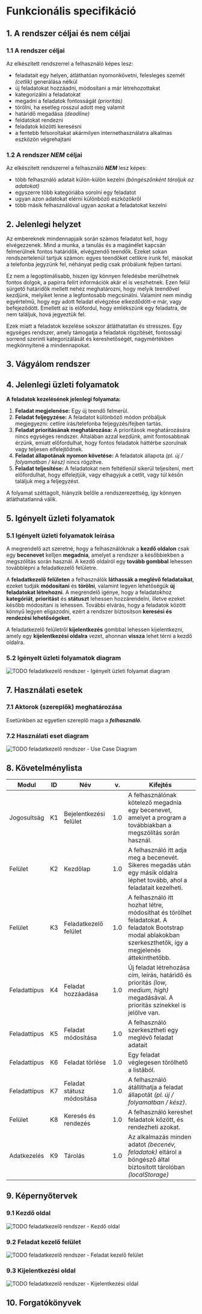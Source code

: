 # Funkcionális specifikáció

## 1. A rendszer céljai és nem céljai

### 1.1 A rendszer céljai

Az elkészített rendszerrel a felhasználó képes lesz:

* feladatait egy helyen, átláthatóan nyomonkövetni, felesleges szemét *(cetlik)* generálása nélkül
* új feladatokat hozzáadni, módosítani a már létrehozottakat
* kategorizálni a feladatokat
* megadni a feladatok fontosságát *(prioritás)*
* törölni, ha esetleg rosszul adott meg valamit
* határidő megadása *(deadline)*
* feldatokat rendezni
* feladatok közötti keresésni
* a fentebb felsoroltakat akármilyen internethasználatra alkalmas eszközön végrehajtani

### 1.2 A rendszer ***NEM*** céljai

Az elkészített rendszerrel a felhasználó ***NEM*** lesz képes:

* több felhasználó adatait külön-külön kezelni *(böngészőnként tároljuk az adatokat)*
* egyszerre több kategóriába sorolni egy feladatot
* ugyan azon adatokat elérni különböző eszközökről
* több másik felhasználóval ugyan azokat a feladatokat kezelni

## 2. Jelenlegi helyzet

Az embereknek mindennapjaik során számos feladatot kell, hogy elvégezzenek. Mind a munka, a tanulás és a magánélet kapcsán felmerülnek fontos határidők, elvégzendő teendők. Ezeket sokan rendszertelenül tartjuk számon: egyes teendőket cetlikre írunk fel, másokat a telefonba jegyzünk fel, néhányat pedig csak próbálunk fejben tartani.

Ez nem a legoptimálisabb, hiszen így könnyen feledésbe merülhetnek fontos dolgok, a papírra felírt információk akár el is veszhetnek. Ezen felül sürgető határidők mellett nehéz meghatározni, hogy melyik teendővel kezdjünk, melyiket lenne a legfontosabb megcsinálni. Valamint nem mindig egyértelmű, hogy egy adott feladat elvégzése elkezdődött-e már, vagy befejeződött. Emellett az is előfordul, hogy emlékszünk egy feladatra, de nem találjuk, hová jegyeztük fel.

Ezek miatt a feladatok kezelése sokszor átláthatatlan és stresszes. Egy egységes rendszer, amely támogatja a feladatok rögzítését, fontossági sorrend szerinti kategorizálását és kereshetőségét, nagymértékben megkönnyítené a mindennapokat.

## 3. Vágyálom rendszer

## 4. Jelenlegi üzleti folyamatok

**A feladatok kezelésének jelenlegi folyamata:**

1. **Feladat megjelenése:** Egy új teendő felmerül.
2. **Feladat feljegyzése:** A feladatot különböző módon próbáljuk megjegyezni: cetlire írás/telefonba feljegyzés/fejben tartás.
3. **Feladat prioritásának meghatározása:** A prioritások meghatározására nincs egységes rendszer. Általában azzal kezdünk, amit fontosabbnak érzünk, emiatt előfordulhat, hogy fontos feladatok háttérbe szorulnak vagy teljesen elfelejtődnek.
4. **Feladat állapotának nyomon követése:** A feladatok állapota *(pl. új / folyamatban / kész)* nincs rögzítve.
5. **Feladat teljesítése:** A feladatokat nem feltétlenül sikerül teljesíteni, mert előfordulhat, hogy elfelejtjük, vagy elhagyjuk a cetlit, vagy túl későn találjuk meg a feljegyzést.

A folyamat széttagolt, hiányzik belőle a rendszerezettség, így könnyen átláthatatlanná válik.

## 5. Igényelt üzleti folyamatok

### 5.1 Igényelt üzleti folyamatok leírása
A megrendelő azt szeretné, hogy a felhasználóknak a **kezdő oldalon** csak egy **becenevet** kelljen **megadnia**, amelyet a rendszer a későbbiekben a megszólítás során használ. A kezdő oldalról egy **tovább gombbal** lehessen továbblépni a feladatkezelő felületre.

A **feladatkezelő felületen** a felhasználók **láthassák a meglévő feladataikat**, ezeket tudják **módosítani** és **törölni**, valamint legyen lehetőségük **új feladatokat létrehozni**. A megrendelő igénye, hogy a feladatokhoz **kategóriát**, **prioritást** és **státuszt** lehessen hozzárendelni, illetve ezeket később módosítani is lehessen. További elvárás, hogy a feladatok között könnyű legyen eligazodni, ezért a rendszer biztosítson **keresési és rendezési lehetőségeket**.

A feladatkezelő felületről **kijelentkezés** gombbal lehessen kijelentkezni, amely egy **kijelentkezési oldalra** vezet, ahonnan **vissza** lehet térni a kezdő oldalra.

### 5.2 Igényelt üzleti folyamatok diagram
![TODO feladatkezelő rendszer - Igényelt üzleti folyamat diagram](./src/uzleti_folyamatok.png)

## 7. Használati esetek

### 7.1 Aktorok (szereplők) meghatározása

Esetünkben az egyetlen szereplő maga a ***felhasználó***.

### 7.2 Használati eset diagram

![TODO feladatkezelő rendszer - Use Case Diagram](./src/use_case_diagram.png)

## 8. Követelménylista

|Modul        | ID |Név                    | v.|Kifejtés                              |
|-------------|----|-----------------------|---|--------------------------------------|
| Jogosultság | K1 | Bejelentkezési felület | 1.0 | A felhasználónak kötelező megadnia egy becenevet, amelyet a program a továbbiakban a megszólítás során használ. |
| Felület | K2 | Kezdőlap | 1.0 | A felhasználó itt adja meg a becenevét. Sikeres megadás után egy másik oldalra léphet tovább, ahol a feladatait kezelheti.|
| Felület | K3| Feladatkezelő felület | 1.0 | A felhasználó itt hozhat létre, módosíthat és törölhet feladatokat. A feladatok Bootstrap modal ablakokban szerkeszthetők, így a megjelenés áttekinthetőbb. |
| Feladattípus | K4 | Feladat hozzáadása | 1.0 | Új feladat létrehozása cím, leírás, határidő és prioritás *(low, medium, high)* megadásával. A prioritás színekkel is jelölve van.|
| Feladattípus | K5 | Feladat módosítása | 1.0 | A felhasználó szerkesztheti egy meglévő feladat adatait |
| Feladattípus | K6 | Feladat törlése | 1.0 |Egy feladat véglegesen törölhető a listából. |
| Feladattípus | K7 | Feladat státusz módosítása | 1.0 |A felhasználó átállíthatja a feladat állapotát *(pl.  új / folyamatban / kész)*. |
| Felület | K8 | Keresés és rendezés | 1.0 |A felhasználó kereshet feladatok között, és rendezheti azokat. |
| Adatkezelés | K9 | Tárolás | 1.0 |Az alkalmazás minden adatot *(becenév, feladatok)* eltárol a böngésző által biztosított tárolóban *(localStorage)*|

## 9. Képernyőtervek

### 9.1 Kezdő oldal
![TODO feladatkezelő rendszer - Kezdő oldal](./src/kezdo_oldal.png)

### 9.2 Feladat kezelő felület
![TODO feladatkezelő rendszer - Feladat kezelő felület](./src/feladat_kezelo_felulet.png)

### 9.3 Kijelentkezési oldal
![TODO feladatkezelő rendszer - Kijelentkezési oldal](./src/kijelentkezesi_oldal.png)

## 10. Forgatókönyvek

